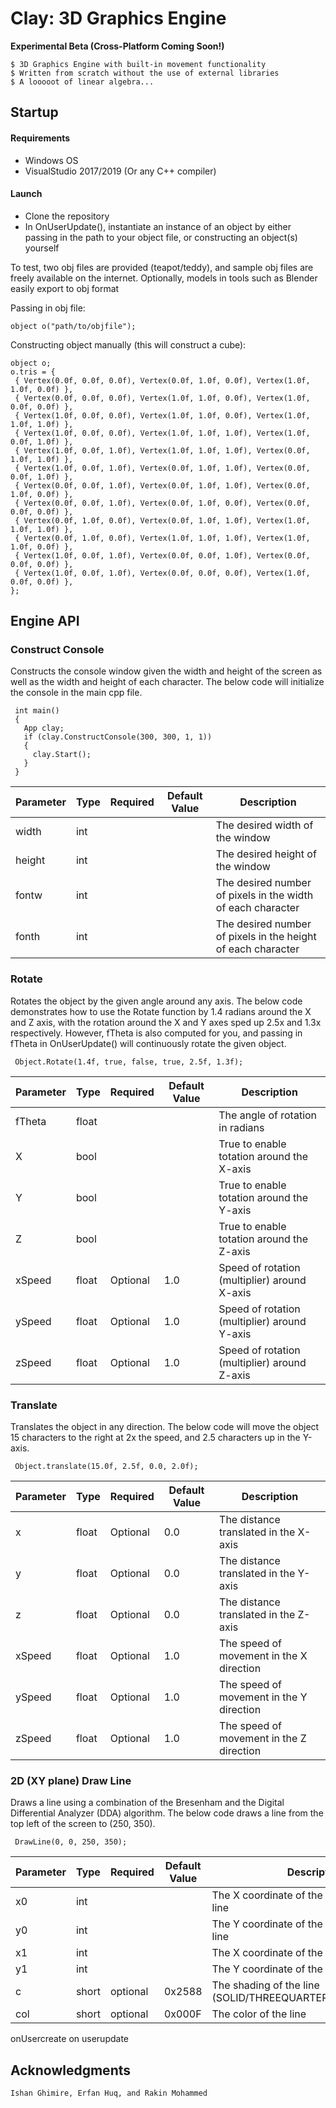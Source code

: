 # Clay: 3D Graphics Engine
**Experimental Beta (Cross-Platform Coming Soon!)**

``` 
$ 3D Graphics Engine with built-in movement functionality 
$ Written from scratch without the use of external libraries
$ A looooot of linear algebra...
 ```
 
## Startup
#### Requirements
* Windows OS
* VisualStudio 2017/2019 (Or any C++ compiler)
#### Launch
* Clone the repository
* In OnUserUpdate(), instantiate an instance of an object by either passing in the path to your object file, or constructing an object(s) yourself

To test, two obj files are provided (teapot/teddy), and sample obj files are freely available on the internet. Optionally, models in tools such as Blender easily export to obj format

Passing in obj file:
```
object o("path/to/objfile");
```

Constructing object manually (this will construct a cube):
```
object o;
o.tris = {
 { Vertex(0.0f, 0.0f, 0.0f), Vertex(0.0f, 1.0f, 0.0f), Vertex(1.0f, 1.0f, 0.0f) },
 { Vertex(0.0f, 0.0f, 0.0f), Vertex(1.0f, 1.0f, 0.0f), Vertex(1.0f, 0.0f, 0.0f) },                                                  
 { Vertex(1.0f, 0.0f, 0.0f), Vertex(1.0f, 1.0f, 0.0f), Vertex(1.0f, 1.0f, 1.0f) },
 { Vertex(1.0f, 0.0f, 0.0f), Vertex(1.0f, 1.0f, 1.0f), Vertex(1.0f, 0.0f, 1.0f) },                                                  
 { Vertex(1.0f, 0.0f, 1.0f), Vertex(1.0f, 1.0f, 1.0f), Vertex(0.0f, 1.0f, 1.0f) },
 { Vertex(1.0f, 0.0f, 1.0f), Vertex(0.0f, 1.0f, 1.0f), Vertex(0.0f, 0.0f, 1.0f) },                                               
 { Vertex(0.0f, 0.0f, 1.0f), Vertex(0.0f, 1.0f, 1.0f), Vertex(0.0f, 1.0f, 0.0f) },
 { Vertex(0.0f, 0.0f, 1.0f), Vertex(0.0f, 1.0f, 0.0f), Vertex(0.0f, 0.0f, 0.0f) },                                                  
 { Vertex(0.0f, 1.0f, 0.0f), Vertex(0.0f, 1.0f, 1.0f), Vertex(1.0f, 1.0f, 1.0f) },
 { Vertex(0.0f, 1.0f, 0.0f), Vertex(1.0f, 1.0f, 1.0f), Vertex(1.0f, 1.0f, 0.0f) },                                               
 { Vertex(1.0f, 0.0f, 1.0f), Vertex(0.0f, 0.0f, 1.0f), Vertex(0.0f, 0.0f, 0.0f) },
 { Vertex(1.0f, 0.0f, 1.0f), Vertex(0.0f, 0.0f, 0.0f), Vertex(1.0f, 0.0f, 0.0f) },
};
```
  
### 

## Engine API

### Construct Console

Constructs the console window given the width and height of the screen as well as the width and height of each character. The below code will initialize the console in the main cpp file. 

```
 int main()
 {
   App clay;
   if (clay.ConstructConsole(300, 300, 1, 1))
   {
     clay.Start();
   }
 }
```

| Parameter  | Type | Required  | Default Value | Description  |
|---|---|---|---|---|
| width  |  int  |  |  | The desired width of the window  | 
|  height | int  |   |  | The desired height of the window  |
|  fontw | int  |   |  | The desired number of pixels in the width of each character |
|  fonth | int  |   |  | The desired number of pixels in the height of each character  |

### Rotate

Rotates the object by the given angle around any axis. The below code demonstrates how to use the Rotate function by 1.4 radians around the X and Z axis, with the rotation around the X and Y axes sped up 2.5x and 1.3x respectively. However, fTheta is also computed for you, and passing in fTheta in OnUserUpdate() will continuously rotate the given object.

```
 Object.Rotate(1.4f, true, false, true, 2.5f, 1.3f);
```

| Parameter  | Type | Required  | Default Value | Description  |
|---|---|---|---|---|
| fTheta  |  float  |  |  | The angle of rotation in radians  | 
|  X | bool  |   |  |True to enable totation around the X-axis  |
|  Y |  bool |   | |True to enable totation around the Y-axis   |   
|  Z |  bool |   | |True to enable totation around the Z-axis   |  
|  xSpeed |  float |  Optional | 1.0 | Speed of rotation (multiplier) around X-axis   | 
|  ySpeed |  float |  Optional | 1.0 | Speed of rotation (multiplier) around Y-axis   | 
|  zSpeed |  float |  Optional | 1.0 | Speed of rotation (multiplier) around Z-axis   




### Translate

Translates the object in any direction. The below code will move the object 15 characters to the right at 2x the speed, and 2.5 characters up in the Y-axis.

```
 Object.translate(15.0f, 2.5f, 0.0, 2.0f);
```

| Parameter  | Type | Required  | Default Value | Description  |
|---|---|---|---|---|
| x  |  float  | Optional | 0.0 | The distance translated in the X-axis | 
|  y | float  | Optional  | 0.0 | The distance translated in the Y-axis  |
|  z |  float |  Optional |0.0 | The distance translated in the Z-axis   |   
|  xSpeed |  float |  Optional | 1.0 | The speed of movement in the X direction   | 
|  ySpeed |  float |  Optional | 1.0 | The speed of movement in the Y direction   | 
|  zSpeed |  float |  Optional | 1.0 | The speed of movement in the Z direction   |


### 2D (XY plane) Draw Line

Draws a line using a combination of the Bresenham and the Digital Differential Analyzer (DDA) algorithm. The below code draws a line from the top left of the screen to (250, 350).

```
 DrawLine(0, 0, 250, 350);
```


| Parameter  | Type | Required  | Default Value | Description  |
|---|---|---|---|---|
| x0  |  int  |  |  | The X coordinate of the beginning of the line  | 
|  y0 | int  |   |  | The Y coordinate of the beginning of the line   |
|  x1 | int  |   |  | The X coordinate of the end of the line  |
|  y1 | int  |   |  | The Y coordinate of the end of the line  |
|  c | short  |  optional  | 0x2588 | The shading of the line (SOLID/THREEQUARTERS/HALF/QUARTER) |
|  col | short  | optional  | 0x000F | The color of the line |


onUsercreate on userupdate


## Acknowledgments
 `Ishan Ghimire, Erfan Huq, and Rakin Mohammed`
